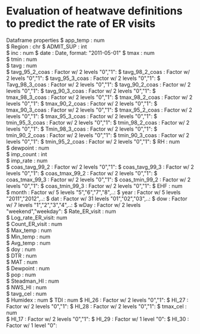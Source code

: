 # Evaluation of heatwave definitions to predict the rate of ER visits

Dataframe properties
 $ app_temp         : num  
 $ Region           : chr 
 $ ADMIT_SUP        : int  
 $ inc              : num 
 $ date             : Date, format: "2011-05-01"
 $ tmax             : num  
 $ tmin             : num  
 $ tavg             : num  
 $ tavg_95_2_coas   : Factor w/ 2 levels "0","1": 
 $ tavg_98_2_coas   : Factor w/ 2 levels "0","1": 
 $ tavg_95_3_coas   : Factor w/ 2 levels "0","1": 
 $ Tavg_98_3_coas   : Factor w/ 2 levels "0","1": 
 $ tavg_90_2_coas   : Factor w/ 2 levels "0","1": 
 $ tavg_90_3_coas   : Factor w/ 2 levels "0","1": 
 $ tmax_98_3_coas   : Factor w/ 2 levels "0","1": 
 $ tmax_98_2_coas   : Factor w/ 2 levels "0","1": 
 $ tmax_90_2_coas   : Factor w/ 2 levels "0","1": 
 $ tmax_90_3_coas   : Factor w/ 2 levels "0","1": 
 $ tmax_95_2_coas   : Factor w/ 2 levels "0","1": 
 $ tmax_95_3_coas   : Factor w/ 2 levels "0","1": 
 $ tmin_95_3_coas   : Factor w/ 2 levels "0","1": 
 $ tmin_98_2_coas   : Factor w/ 2 levels "0","1": 
 $ Tmin_98_3_coas   : Factor w/ 2 levels "0","1": 
 $ tmin_90_2_coas   : Factor w/ 2 levels "0","1": 
 $ tmin_90_3_coas   : Factor w/ 2 levels "0","1": 
 $ tmin_95_2_coas   : Factor w/ 2 levels "0","1": 
 $ RH               : num  
 $ dewpoint         : num  
 $ imp_count        : int  
 $ imp_rate         : num  
 $ coas_tavg_99_2   : Factor w/ 2 levels "0","1": 
 $ coas_tavg_99_3   : Factor w/ 2 levels "0","1": 
 $ coas_tmax_99_2   : Factor w/ 2 levels "0","1": 
 $ coas_tmax_99_3   : Factor w/ 2 levels "0","1": 
 $ coas_tmin_99_2   : Factor w/ 2 levels "0","1": 
 $ coas_tmin_99_3   : Factor w/ 2 levels "0","1": 
 $ EHF              : num  
 $ month            : Factor w/ 5 levels "5","6","7","8",..: 
 $ year             : Factor w/ 5 levels "2011","2012",..: 
 $ dat              : Factor w/ 31 levels "01","02","03",..: 
 $ dow              : Factor w/ 7 levels "1","2","3","4",..: 
 $ wDay             : Factor w/ 2 levels "weekend","weekday": 
 $ Rate_ER_visit    : num  
 $ Log_rate_ER_visit: num  
 $ Count_ER_visit   : num  
 $ Max_temp         : num  
 $ Min_temp         : num  
 $ Avg_temp         : num  
 $ doy              : num  
 $ DTR              : num  
 $ MAT              : num  
 $ Dewpoint         : num  
 $ pop              : num  
 $ Steadman_HI      : num  
 $ NWS_HI           : num  
 $ tavg_cel         : num  
 $ Humidex          : num 
 $ TDI              : num 
 $ HI_26            : Factor w/ 2 levels "0","1": 
 $ HI_27            : Factor w/ 2 levels "0","1": 
 $ HI_28            : Factor w/ 2 levels "0","1": 
 $ tmax_cel         : num  
 $ HI_17            : Factor w/ 2 levels "0","1": 
 $ HI_29            : Factor w/ 1 level "0": 
 $ HI_30            : Factor w/ 1 level "0": 
